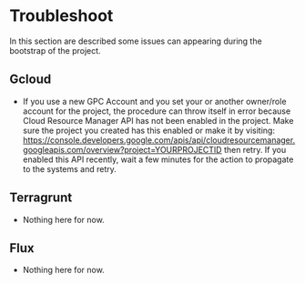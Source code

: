 # Troubleshoot 
In this section are described some issues can appearing during the bootstrap of the project.


## Gcloud 
- If you use a new GPC Account and you set your or another owner/role account for the project, the procedure can throw itself in error because Cloud Resource Manager API has not been enabled in the project. Make sure the project you created has this enabled or make it by visiting: https://console.developers.google.com/apis/api/cloudresourcemanager.googleapis.com/overview?project=YOURPROJECTID then retry. If you enabled this API recently, wait a few minutes for the action to propagate to the systems and retry.

## Terragrunt 
- Nothing here for now.

## Flux
- Nothing here for now.